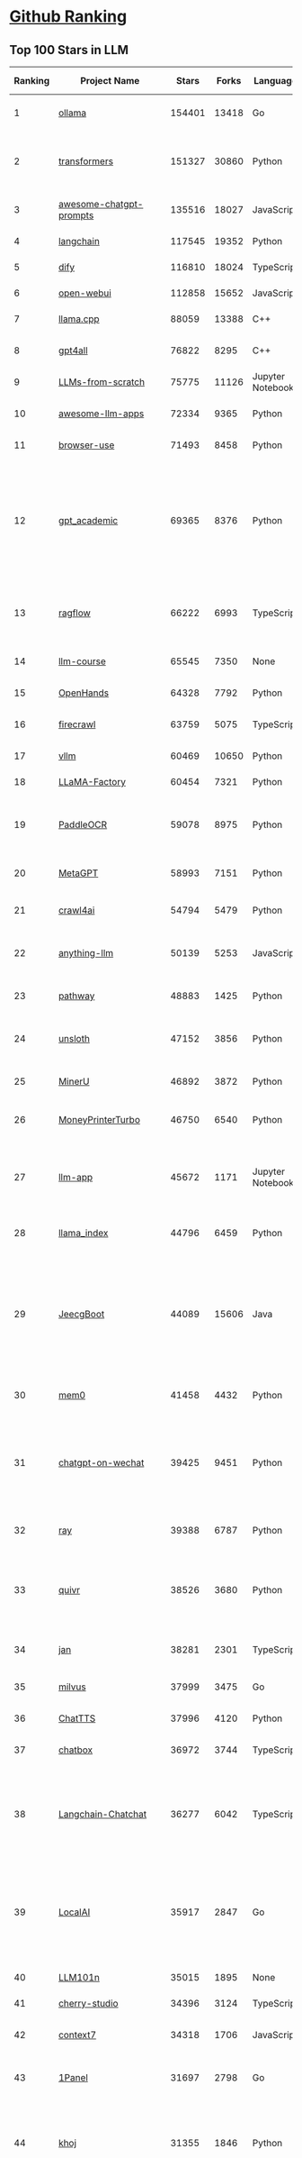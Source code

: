 [Github Ranking](../README.md)
==========

## Top 100 Stars in LLM

| Ranking | Project Name | Stars | Forks | Language | Open Issues | Description | Last Commit |
| ------- | ------------ | ----- | ----- | -------- | ----------- | ----------- | ----------- |
| 1 | [ollama](https://github.com/ollama/ollama) | 154401 | 13418 | Go | 1842 | Get up and running with OpenAI gpt-oss, DeepSeek-R1, Gemma 3 and other models. | 2025-10-18T01:39:18Z |
| 2 | [transformers](https://github.com/huggingface/transformers) | 151327 | 30860 | Python | 1077 | 🤗 Transformers: the model-definition framework for state-of-the-art machine learning models in text, vision, audio, and multimodal models, for both inference and training.  | 2025-10-19T11:36:28Z |
| 3 | [awesome-chatgpt-prompts](https://github.com/f/awesome-chatgpt-prompts) | 135516 | 18027 | JavaScript | 0 | This repo includes ChatGPT prompt curation to use ChatGPT and other LLM tools better. | 2025-10-14T17:23:13Z |
| 4 | [langchain](https://github.com/langchain-ai/langchain) | 117545 | 19352 | Python | 162 | 🦜🔗 Build context-aware reasoning applications | 2025-10-20T00:10:27Z |
| 5 | [dify](https://github.com/langgenius/dify) | 116810 | 18024 | TypeScript | 478 | Production-ready platform for agentic workflow development. | 2025-10-20T03:42:31Z |
| 6 | [open-webui](https://github.com/open-webui/open-webui) | 112858 | 15652 | JavaScript | 230 | User-friendly AI Interface (Supports Ollama, OpenAI API, ...) | 2025-10-20T03:45:34Z |
| 7 | [llama.cpp](https://github.com/ggml-org/llama.cpp) | 88059 | 13388 | C++ | 284 | LLM inference in C/C++ | 2025-10-19T22:21:04Z |
| 8 | [gpt4all](https://github.com/nomic-ai/gpt4all) | 76822 | 8295 | C++ | 705 | GPT4All: Run Local LLMs on Any Device. Open-source and available for commercial use. | 2025-05-27T20:05:19Z |
| 9 | [LLMs-from-scratch](https://github.com/rasbt/LLMs-from-scratch) | 75775 | 11126 | Jupyter Notebook | 3 | Implement a ChatGPT-like LLM in PyTorch from scratch, step by step | 2025-10-20T03:18:00Z |
| 10 | [awesome-llm-apps](https://github.com/Shubhamsaboo/awesome-llm-apps) | 72334 | 9365 | Python | 4 | Collection of awesome LLM apps with AI Agents and RAG using OpenAI, Anthropic, Gemini and opensource models. | 2025-10-19T17:51:53Z |
| 11 | [browser-use](https://github.com/browser-use/browser-use) | 71493 | 8458 | Python | 132 | 🌐 Make websites accessible for AI agents. Automate tasks online with ease. | 2025-10-20T03:43:55Z |
| 12 | [gpt_academic](https://github.com/binary-husky/gpt_academic) | 69365 | 8376 | Python | 266 | 为GPT/GLM等LLM大语言模型提供实用化交互接口，特别优化论文阅读/润色/写作体验，模块化设计，支持自定义快捷按钮&函数插件，支持Python和C++等项目剖析&自译解功能，PDF/LaTex论文翻译&总结功能，支持并行问询多种LLM模型，支持chatglm3等本地模型。接入通义千问, deepseekcoder, 讯飞星火, 文心一言, llama2, rwkv, claude2, moss等。 | 2025-09-20T13:41:26Z |
| 13 | [ragflow](https://github.com/infiniflow/ragflow) | 66222 | 6993 | TypeScript | 2914 | RAGFlow is a leading open-source Retrieval-Augmented Generation (RAG) engine that fuses cutting-edge RAG with Agent capabilities to create a superior context layer for LLMs | 2025-10-20T03:37:18Z |
| 14 | [llm-course](https://github.com/mlabonne/llm-course) | 65545 | 7350 | None | 61 | Course to get into Large Language Models (LLMs) with roadmaps and Colab notebooks. | 2025-06-04T16:09:23Z |
| 15 | [OpenHands](https://github.com/All-Hands-AI/OpenHands) | 64328 | 7792 | Python | 249 | 🙌 OpenHands: Code Less, Make More | 2025-10-19T18:18:24Z |
| 16 | [firecrawl](https://github.com/firecrawl/firecrawl) | 63759 | 5075 | TypeScript | 19 | 🔥 The Web Data API for AI - Turn entire websites into LLM-ready markdown or structured data | 2025-10-20T00:39:19Z |
| 17 | [vllm](https://github.com/vllm-project/vllm) | 60469 | 10650 | Python | 1835 | A high-throughput and memory-efficient inference and serving engine for LLMs | 2025-10-20T02:31:26Z |
| 18 | [LLaMA-Factory](https://github.com/hiyouga/LLaMA-Factory) | 60454 | 7321 | Python | 710 | Unified Efficient Fine-Tuning of 100+ LLMs & VLMs (ACL 2024) | 2025-10-18T10:02:14Z |
| 19 | [PaddleOCR](https://github.com/PaddlePaddle/PaddleOCR) | 59078 | 8975 | Python | 149 | Turn any PDF or image document into structured data for your AI. A powerful, lightweight OCR toolkit that bridges the gap between images/PDFs and LLMs. Supports 100+ languages. | 2025-10-19T13:23:54Z |
| 20 | [MetaGPT](https://github.com/FoundationAgents/MetaGPT) | 58993 | 7151 | Python | 11 | 🌟 The Multi-Agent Framework: First AI Software Company, Towards Natural Language Programming | 2025-10-04T05:57:57Z |
| 21 | [crawl4ai](https://github.com/unclecode/crawl4ai) | 54794 | 5479 | Python | 186 | 🚀🤖 Crawl4AI: Open-source LLM Friendly Web Crawler & Scraper. Don't be shy, join here: https://discord.gg/jP8KfhDhyN | 2025-10-19T09:08:32Z |
| 22 | [anything-llm](https://github.com/Mintplex-Labs/anything-llm) | 50139 | 5253 | JavaScript | 260 | The all-in-one Desktop & Docker AI application with built-in RAG, AI agents, No-code agent builder, MCP compatibility,  and more. | 2025-10-16T20:35:37Z |
| 23 | [pathway](https://github.com/pathwaycom/pathway) | 48883 | 1425 | Python | 40 | Python ETL framework for stream processing, real-time analytics, LLM pipelines, and RAG. | 2025-10-17T12:07:22Z |
| 24 | [unsloth](https://github.com/unslothai/unsloth) | 47152 | 3856 | Python | 801 | Fine-tuning & Reinforcement Learning for LLMs. 🦥 Train OpenAI gpt-oss, DeepSeek-R1, Qwen3, Gemma 3, TTS 2x faster with 70% less VRAM. | 2025-10-19T01:12:04Z |
| 25 | [MinerU](https://github.com/opendatalab/MinerU) | 46892 | 3872 | Python | 102 | Transforms complex documents like PDFs into LLM-ready markdown/JSON for your Agentic workflows. | 2025-10-17T11:02:03Z |
| 26 | [MoneyPrinterTurbo](https://github.com/harry0703/MoneyPrinterTurbo) | 46750 | 6540 | Python | 197 | 利用AI大模型，一键生成高清短视频 Generate short videos with one click using AI LLM. | 2025-06-11T06:34:54Z |
| 27 | [llm-app](https://github.com/pathwaycom/llm-app) | 45672 | 1171 | Jupyter Notebook | 4 | Ready-to-run cloud templates for RAG, AI pipelines, and enterprise search with live data. 🐳Docker-friendly.⚡Always in sync with Sharepoint, Google Drive, S3, Kafka, PostgreSQL, real-time data APIs, and more. | 2025-10-03T08:32:04Z |
| 28 | [llama_index](https://github.com/run-llama/llama_index) | 44796 | 6459 | Python | 214 | LlamaIndex is the leading framework for building LLM-powered agents over your data. | 2025-10-18T02:56:52Z |
| 29 | [JeecgBoot](https://github.com/jeecgboot/JeecgBoot) | 44089 | 15606 | Java | 27 | 🔥AI低代码平台，助力企业快速实现低代码开发和构建AI应用！前后端分离架构 SpringBoot3，SpringCloud、MybatisPlus，Ant Design&Vue3、TS+vite！强大代码生成器实现前后端一键生成，无需手写代码! 引领AI低代码开发模式：AI生成→在线编码→代码生成→手工合并，解决Java项目80%重复工作，提升效率，节省成本，兼顾灵活性~ | 2025-10-17T11:31:58Z |
| 30 | [mem0](https://github.com/mem0ai/mem0) | 41458 | 4432 | Python | 284 | Universal memory layer for AI Agents; Announcing OpenMemory MCP - local and secure memory management. | 2025-10-18T21:17:03Z |
| 31 | [chatgpt-on-wechat](https://github.com/zhayujie/chatgpt-on-wechat) | 39425 | 9451 | Python | 307 | 基于大模型搭建的聊天机器人，同时支持 微信公众号、企业微信应用、飞书、钉钉 等接入，可选择ChatGPT/Claude/DeepSeek/文心一言/讯飞星火/通义千问/ Gemini/GLM-4/Kimi/LinkAI，能处理文本、语音和图片，访问操作系统和互联网，支持基于自有知识库进行定制企业智能客服。 | 2025-08-08T02:47:49Z |
| 32 | [ray](https://github.com/ray-project/ray) | 39388 | 6787 | Python | 2809 | Ray is an AI compute engine. Ray consists of a core distributed runtime and a set of AI Libraries for accelerating ML workloads. | 2025-10-20T01:43:47Z |
| 33 | [quivr](https://github.com/QuivrHQ/quivr) | 38526 | 3680 | Python | 2 | Opiniated RAG for integrating GenAI in your apps 🧠   Focus on your product rather than the RAG. Easy integration in existing products with customisation!  Any LLM: GPT4, Groq, Llama. Any Vectorstore: PGVector, Faiss. Any Files. Anyway you want.  | 2025-07-09T12:55:23Z |
| 34 | [jan](https://github.com/menloresearch/jan) | 38281 | 2301 | TypeScript | 134 | Jan is an open source alternative to ChatGPT that runs 100% offline on your computer. | 2025-10-19T05:24:38Z |
| 35 | [milvus](https://github.com/milvus-io/milvus) | 37999 | 3475 | Go | 682 | Milvus is a high-performance, cloud-native vector database built for scalable vector ANN search | 2025-10-20T03:32:05Z |
| 36 | [ChatTTS](https://github.com/2noise/ChatTTS) | 37996 | 4120 | Python | 63 | A generative speech model for daily dialogue. | 2025-07-06T15:11:14Z |
| 37 | [chatbox](https://github.com/chatboxai/chatbox) | 36972 | 3744 | TypeScript | 887 | User-friendly Desktop Client App for AI Models/LLMs (GPT, Claude, Gemini, Ollama...) | 2025-09-13T13:01:11Z |
| 38 | [Langchain-Chatchat](https://github.com/chatchat-space/Langchain-Chatchat) | 36277 | 6042 | TypeScript | 34 | Langchain-Chatchat（原Langchain-ChatGLM）基于 Langchain 与 ChatGLM, Qwen 与 Llama 等语言模型的 RAG 与 Agent 应用 \| Langchain-Chatchat (formerly langchain-ChatGLM), local knowledge based LLM (like ChatGLM, Qwen and Llama) RAG and Agent app with langchain  | 2025-09-29T06:47:27Z |
| 39 | [LocalAI](https://github.com/mudler/LocalAI) | 35917 | 2847 | Go | 278 | :robot: The free, Open Source alternative to OpenAI, Claude and others. Self-hosted and local-first. Drop-in replacement for OpenAI,  running on consumer-grade hardware. No GPU required. Runs gguf, transformers, diffusers and many more. Features: Generate Text, Audio, Video, Images, Voice Cloning, Distributed, P2P and decentralized inference | 2025-10-19T21:31:47Z |
| 40 | [LLM101n](https://github.com/karpathy/LLM101n) | 35015 | 1895 | None | 0 | LLM101n: Let's build a Storyteller | 2024-08-01T01:20:33Z |
| 41 | [cherry-studio](https://github.com/CherryHQ/cherry-studio) | 34396 | 3124 | TypeScript | 399 | 🍒 Cherry Studio is a desktop client that supports for multiple LLM providers. | 2025-10-20T03:18:03Z |
| 42 | [context7](https://github.com/upstash/context7) | 34318 | 1706 | JavaScript | 85 | Context7 MCP Server -- Up-to-date code documentation for LLMs and AI code editors | 2025-10-18T19:39:10Z |
| 43 | [1Panel](https://github.com/1Panel-dev/1Panel) | 31697 | 2798 | Go | 545 | 🔥 1Panel provides an intuitive web interface and MCP Server to manage websites, files, containers, databases, and LLMs on a Linux server. | 2025-10-20T03:40:47Z |
| 44 | [khoj](https://github.com/khoj-ai/khoj) | 31355 | 1846 | Python | 76 | Your AI second brain. Self-hostable. Get answers from the web or your docs. Build custom agents, schedule automations, do deep research. Turn any online or local LLM into your personal, autonomous AI (gpt, claude, gemini, llama, qwen, mistral). Get started - free. | 2025-09-16T09:17:58Z |
| 45 | [litellm](https://github.com/BerriAI/litellm) | 30092 | 4411 | Python | 1030 | Python SDK, Proxy Server (LLM Gateway) to call 100+ LLM APIs in OpenAI format - [Bedrock, Azure, OpenAI, VertexAI, Cohere, Anthropic, Sagemaker, HuggingFace, Replicate, Groq] | 2025-10-19T05:04:54Z |
| 46 | [Mr.-Ranedeer-AI-Tutor](https://github.com/JushBJJ/Mr.-Ranedeer-AI-Tutor) | 29662 | 3379 | None | 14 | A GPT-4 AI Tutor Prompt for customizable personalized learning experiences. | 2025-09-30T08:08:00Z |
| 47 | [continue](https://github.com/continuedev/continue) | 29392 | 3649 | TypeScript | 625 | ⏩ Ship faster with Continuous AI. Build and run custom agents across your IDE, terminal, and CI | 2025-10-20T02:45:26Z |
| 48 | [graphrag](https://github.com/microsoft/graphrag) | 28721 | 3006 | Python | 90 | A modular graph-based Retrieval-Augmented Generation (RAG) system | 2025-10-18T01:34:47Z |
| 49 | [llm.c](https://github.com/karpathy/llm.c) | 27888 | 3235 | Cuda | 89 | LLM training in simple, raw C/CUDA | 2025-06-26T17:03:40Z |
| 50 | [one-api](https://github.com/songquanpeng/one-api) | 27624 | 5460 | JavaScript | 883 | LLM API 管理 & 分发系统，支持 OpenAI、Azure、Anthropic Claude、Google Gemini、DeepSeek、字节豆包、ChatGLM、文心一言、讯飞星火、通义千问、360 智脑、腾讯混元等主流模型，统一 API 适配，可用于 key 管理与二次分发。单可执行文件，提供 Docker 镜像，一键部署，开箱即用。LLM API management & key redistribution system, unifying multiple providers under a single API. Single binary, Docker-ready, with an English UI. | 2025-07-18T18:11:50Z |
| 51 | [ChatDev](https://github.com/OpenBMB/ChatDev) | 27600 | 3468 | Python | 25 | Create Customized Software using Natural Language Idea (through LLM-powered Multi-Agent Collaboration) | 2025-09-23T12:40:26Z |
| 52 | [storm](https://github.com/stanford-oval/storm) | 27521 | 2494 | Python | 57 | An LLM-powered knowledge curation system that researches a topic and generates a full-length report with citations. | 2025-09-30T18:07:21Z |
| 53 | [void](https://github.com/voideditor/void) | 27302 | 2082 | TypeScript | 260 | None | 2025-08-07T00:07:32Z |
| 54 | [semantic-kernel](https://github.com/microsoft/semantic-kernel) | 26486 | 4301 | C# | 492 | Integrate cutting-edge LLM technology quickly and easily into your apps | 2025-10-19T07:28:08Z |
| 55 | [FastGPT](https://github.com/labring/FastGPT) | 26049 | 6701 | TypeScript | 607 | FastGPT is a knowledge-based platform built on the LLMs, offers a comprehensive suite of out-of-the-box capabilities such as data processing, RAG retrieval, and visual AI workflow orchestration, letting you easily develop and deploy complex question-answering systems without the need for extensive setup or configuration. | 2025-10-19T09:12:22Z |
| 56 | [composio](https://github.com/ComposioHQ/composio) | 25803 | 4362 | TypeScript | 29 | Composio equips your AI agents & LLMs with 100+ high-quality integrations via function calling | 2025-10-17T12:35:55Z |
| 57 | [Awesome-LLM](https://github.com/Hannibal046/Awesome-LLM) | 25311 | 2144 | None | 8 | Awesome-LLM: a curated list of Large Language Model | 2025-07-31T02:38:24Z |
| 58 | [self-llm](https://github.com/datawhalechina/self-llm) | 25261 | 2532 | Jupyter Notebook | 146 | 《开源大模型食用指南》针对中国宝宝量身打造的基于Linux环境快速微调（全参数/Lora）、部署国内外开源大模型（LLM）/多模态大模型（MLLM）教程 | 2025-10-09T11:19:14Z |
| 59 | [CopilotKit](https://github.com/CopilotKit/CopilotKit) | 24507 | 3274 | TypeScript | 308 | React UI + elegant infrastructure for AI Copilots, AI chatbots, and in-app AI agents. The Agentic last-mile 🪁 | 2025-10-18T13:48:31Z |
| 60 | [JARVIS](https://github.com/microsoft/JARVIS) | 24410 | 2053 | Python | 162 | JARVIS, a system to connect LLMs with ML community. Paper: https://arxiv.org/pdf/2303.17580.pdf | 2025-07-29T13:44:13Z |
| 61 | [BitNet](https://github.com/microsoft/BitNet) | 24239 | 1873 | Python | 126 | Official inference framework for 1-bit LLMs | 2025-06-03T06:14:20Z |
| 62 | [chroma](https://github.com/chroma-core/chroma) | 23963 | 1879 | Rust | 244 | Open-source search and retrieval database for AI applications. | 2025-10-20T03:01:16Z |
| 63 | [gpt-researcher](https://github.com/assafelovic/gpt-researcher) | 23869 | 3155 | Python | 128 | An LLM agent that conducts deep research (local and web) on any given topic and generates a long report with citations. | 2025-10-16T18:30:02Z |
| 64 | [gitleaks](https://github.com/gitleaks/gitleaks) | 23666 | 1813 | Go | 219 | Find secrets with Gitleaks 🔑 | 2025-10-16T18:53:01Z |
| 65 | [llamafile](https://github.com/Mozilla-Ocho/llamafile) | 23220 | 1226 | C++ | 170 | Distribute and run LLMs with a single file. | 2025-06-30T19:03:06Z |
| 66 | [TradingAgents](https://github.com/TauricResearch/TradingAgents) | 23112 | 4253 | Python | 126 | TradingAgents: Multi-Agents LLM Financial Trading Framework | 2025-10-09T07:34:10Z |
| 67 | [haystack](https://github.com/deepset-ai/haystack) | 23084 | 2438 | Python | 111 | AI orchestration framework to build customizable, production-ready LLM applications. Connect components (models, vector DBs, file converters) to pipelines or agents that can interact with your data. With advanced retrieval methods, it's best suited for building RAG, question answering, semantic search or conversational agent chatbots. | 2025-10-17T20:27:55Z |
| 68 | [system_prompts_leaks](https://github.com/asgeirtj/system_prompts_leaks) | 22986 | 3520 | JavaScript | 0 | Collection of extracted System Prompts from popular chatbots like ChatGPT, Claude & Gemini | 2025-10-19T22:06:00Z |
| 69 | [mlflow](https://github.com/mlflow/mlflow) | 22565 | 4912 | Python | 1546 | The open source developer platform to build AI/LLM applications and models with confidence. Enhance your AI applications with end-to-end tracking, observability, and evaluations, all in one integrated platform. | 2025-10-20T01:23:07Z |
| 70 | [RAG_Techniques](https://github.com/NirDiamant/RAG_Techniques) | 22456 | 2522 | Jupyter Notebook | 7 | This repository showcases various advanced techniques for Retrieval-Augmented Generation (RAG) systems. RAG systems combine information retrieval with generative models to provide accurate and contextually rich responses. | 2025-10-08T16:38:05Z |
| 71 | [pandas-ai](https://github.com/sinaptik-ai/pandas-ai) | 22309 | 2180 | Python | 12 | Chat with your database or your datalake (SQL, CSV, parquet). PandasAI makes data analysis conversational using LLMs and RAG. | 2025-10-13T08:25:24Z |
| 72 | [agenticSeek](https://github.com/Fosowl/agenticSeek) | 22204 | 2367 | Python | 29 | Fully Local Manus AI. No APIs, No $200 monthly bills. Enjoy an autonomous agent that thinks, browses the web, and code for the sole cost of electricity. 🔔 Official updates only via twitter @Martin993886460 (Beware of fake account) | 2025-09-14T18:15:49Z |
| 73 | [LightRAG](https://github.com/HKUDS/LightRAG) | 21907 | 3276 | Python | 158 | [EMNLP2025] "LightRAG: Simple and Fast Retrieval-Augmented Generation" | 2025-10-18T04:44:20Z |
| 74 | [unilm](https://github.com/microsoft/unilm) | 21781 | 2663 | Python | 637 | Large-scale Self-supervised Pre-training Across Tasks, Languages, and Modalities | 2025-07-03T09:28:33Z |
| 75 | [llm-cookbook](https://github.com/datawhalechina/llm-cookbook) | 21762 | 2602 | Jupyter Notebook | 3 | 面向开发者的 LLM 入门教程，吴恩达大模型系列课程中文版 | 2025-06-12T14:48:07Z |
| 76 | [Scrapegraph-ai](https://github.com/ScrapeGraphAI/Scrapegraph-ai) | 21601 | 1864 | Python | 13 | Python scraper based on AI | 2025-10-04T14:52:26Z |
| 77 | [mlc-llm](https://github.com/mlc-ai/mlc-llm) | 21493 | 1839 | Python | 299 | Universal LLM Deployment Engine with ML Compilation | 2025-10-13T04:17:54Z |
| 78 | [Awesome-Chinese-LLM](https://github.com/HqWu-HITCS/Awesome-Chinese-LLM) | 21456 | 2044 | None | 5 | 整理开源的中文大语言模型，以规模较小、可私有化部署、训练成本较低的模型为主，包括底座模型，垂直领域微调及应用，数据集与教程等。 | 2025-05-19T06:11:57Z |
| 79 | [llm-action](https://github.com/liguodongiot/llm-action) | 21398 | 2510 | HTML | 15 | 本项目旨在分享大模型相关技术原理以及实战经验（大模型工程化、大模型应用落地） | 2025-10-19T14:55:52Z |
| 80 | [vanna](https://github.com/vanna-ai/vanna) | 20866 | 1936 | Python | 207 | 🤖 Chat with your SQL database 📊. Accurate Text-to-SQL Generation via LLMs using RAG 🔄. | 2025-10-19T13:19:52Z |
| 81 | [datasets](https://github.com/huggingface/datasets) | 20754 | 2985 | Python | 860 | 🤗 The largest hub of ready-to-use datasets for AI models with fast, easy-to-use and efficient data manipulation tools | 2025-10-17T09:59:17Z |
| 82 | [architecture.of.internet-product](https://github.com/davideuler/architecture.of.internet-product) | 20563 | 4735 | HTML | 4 | 互联网公司技术架构，微信/淘宝/微博/腾讯/阿里/美团点评/百度/OpenAI/Google/Facebook/Amazon/eBay的架构，欢迎PR补充 | 2024-02-17T12:02:24Z |
| 83 | [goose](https://github.com/block/goose) | 20388 | 1853 | Rust | 228 | an open source, extensible AI agent that goes beyond code suggestions - install, execute, edit, and test with any LLM | 2025-10-20T03:42:49Z |
| 84 | [happy-llm](https://github.com/datawhalechina/happy-llm) | 20143 | 1748 | Jupyter Notebook | 20 | 📚 从零开始的大语言模型原理与实践教程 | 2025-10-17T12:25:38Z |
| 85 | [crawlee](https://github.com/apify/crawlee) | 20075 | 1040 | TypeScript | 171 | Crawlee—A web scraping and browser automation library for Node.js to build reliable crawlers. In JavaScript and TypeScript. Extract data for AI, LLMs, RAG, or GPTs. Download HTML, PDF, JPG, PNG, and other files from websites. Works with Puppeteer, Playwright, Cheerio, JSDOM, and raw HTTP. Both headful and headless mode. With proxy rotation. | 2025-10-20T03:36:54Z |
| 86 | [peft](https://github.com/huggingface/peft) | 19846 | 2067 | Python | 21 | 🤗 PEFT: State-of-the-art Parameter-Efficient Fine-Tuning. | 2025-10-17T14:24:46Z |
| 87 | [repomix](https://github.com/yamadashy/repomix) | 19775 | 893 | TypeScript | 111 | 📦 Repomix is a powerful tool that packs your entire repository into a single, AI-friendly file. Perfect for when you need to feed your codebase to Large Language Models (LLMs) or other AI tools like Claude, ChatGPT, DeepSeek, Perplexity, Gemini, Gemma, Llama, Grok, and more. | 2025-10-20T02:39:35Z |
| 88 | [Qwen](https://github.com/QwenLM/Qwen) | 19529 | 1624 | Python | 17 | The official repo of Qwen (通义千问) chat & pretrained large language model proposed by Alibaba Cloud. | 2025-09-30T10:18:02Z |
| 89 | [SillyTavern](https://github.com/SillyTavern/SillyTavern) | 19278 | 4112 | JavaScript | 311 | LLM Frontend for Power Users. | 2025-10-19T20:36:48Z |
| 90 | [sglang](https://github.com/sgl-project/sglang) | 19073 | 3094 | Python | 529 | SGLang is a fast serving framework for large language models and vision language models. | 2025-10-20T03:44:07Z |
| 91 | [Chinese-LLaMA-Alpaca](https://github.com/ymcui/Chinese-LLaMA-Alpaca) | 18929 | 1877 | Python | 1 | 中文LLaMA&Alpaca大语言模型+本地CPU/GPU训练部署 (Chinese LLaMA & Alpaca LLMs) | 2025-07-15T00:53:02Z |
| 92 | [letta](https://github.com/letta-ai/letta) | 18847 | 1955 | Python | 29 | Letta is the platform for building stateful agents: open AI with advanced memory that can learn and self-improve over time. | 2025-10-15T21:49:23Z |
| 93 | [MaxKB](https://github.com/1Panel-dev/MaxKB) | 18700 | 2425 | Python | 90 | 🔥 MaxKB is an open-source platform for building enterprise-grade agents.  MaxKB 是强大易用的开源企业级智能体平台。 | 2025-10-20T03:33:29Z |
| 94 | [ai-engineering-hub](https://github.com/patchy631/ai-engineering-hub) | 18678 | 3152 | Jupyter Notebook | 30 | In-depth tutorials on LLMs, RAGs and real-world AI agent applications. | 2025-10-19T11:34:04Z |
| 95 | [ai](https://github.com/vercel/ai) | 18628 | 3124 | TypeScript | 752 | The AI Toolkit for TypeScript. From the creators of Next.js, the AI SDK is a free open-source library for building AI-powered applications and agents  | 2025-10-19T02:56:30Z |
| 96 | [suna](https://github.com/kortix-ai/suna) | 18366 | 3118 | TypeScript | 211 | Kortix – build, manage and train AI Agents. Fully Open Source. | 2025-10-19T19:14:00Z |
| 97 | [opcode](https://github.com/winfunc/opcode) | 18303 | 1383 | TypeScript | 231 | A powerful GUI app and Toolkit for Claude Code - Create custom agents, manage interactive Claude Code sessions, run secure background agents, and more. | 2025-10-16T12:05:56Z |
| 98 | [llama-cookbook](https://github.com/meta-llama/llama-cookbook) | 17954 | 2627 | Jupyter Notebook | 19 | Welcome to the Llama Cookbook! This is your go to guide for Building with Llama: Getting started with Inference, Fine-Tuning, RAG. We also show you how to solve end to end problems using Llama model family and using them on various provider services   | 2025-10-17T15:17:32Z |
| 99 | [SWE-agent](https://github.com/SWE-agent/SWE-agent) | 17609 | 1852 | Python | 48 | SWE-agent takes a GitHub issue and tries to automatically fix it, using your LM of choice. It can also be employed for offensive cybersecurity or competitive coding challenges. [NeurIPS 2024]  | 2025-10-18T03:26:13Z |
| 100 | [mastra](https://github.com/mastra-ai/mastra) | 17588 | 1197 | TypeScript | 279 | The TypeScript AI agent framework. ⚡ Assistants, RAG, observability. Supports any LLM: GPT-4, Claude, Gemini, Llama. | 2025-10-20T01:25:37Z |

